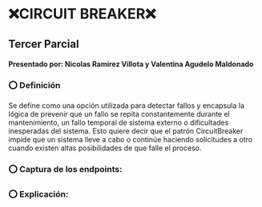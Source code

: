 # ❌CIRCUIT BREAKER❌
## Tercer Parcial
#### Presentado por: Nicolas Ramirez Villota y Valentina Agudelo Maldonado

### ⭕️ Definición 
Se define como una opción utilizada para detectar fallos y encapsula la lógica de prevenir que un fallo se repita constantemente durante el mantenimiento, un fallo temporal de sistema externo o dificultades inesperadas del sistema.
Esto quiere decir que el patrón CircuitBreaker impide que un sistema lleve a cabo o continúe haciendo solicitudes a otro cuando existen altas posibilidades de que falle el proceso.

### ⭕️ Captura de los endpoints: 


### ⭕️ Explicación: 
